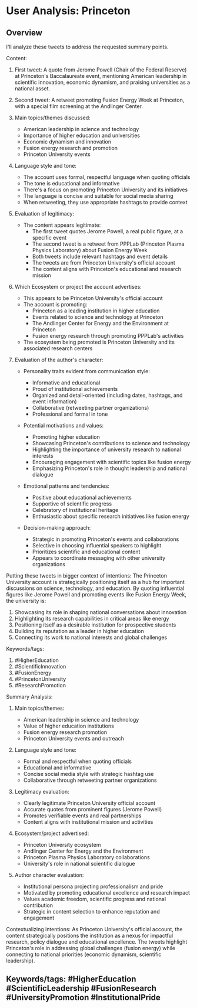 # User Analysis: Princeton

## Overview

<think>
I'll analyze these tweets to address the requested summary points.

Content:
1. First tweet: A quote from Jerome Powell (Chair of the Federal Reserve) at Princeton's Baccalaureate event, mentioning American leadership in scientific innovation, economic dynamism, and praising universities as a national asset.
2. Second tweet: A retweet promoting Fusion Energy Week at Princeton, with a special film screening at the Andlinger Center.

1. Main topics/themes discussed:
   - American leadership in science and technology
   - Importance of higher education and universities
   - Economic dynamism and innovation
   - Fusion energy research and promotion
   - Princeton University events

2. Language style and tone:
   - The account uses formal, respectful language when quoting officials
   - The tone is educational and informative
   - There's a focus on promoting Princeton University and its initiatives
   - The language is concise and suitable for social media sharing
   - When retweeting, they use appropriate hashtags to provide context

3. Evaluation of legitimacy:
   - The content appears legitimate:
     - The first tweet quotes Jerome Powell, a real public figure, at a specific event
     - The second tweet is a retweet from PPPLab (Princeton Plasma Physics Laboratory) about Fusion Energy Week
     - Both tweets include relevant hashtags and event details
     - The tweets are from Princeton University's official account
     - The content aligns with Princeton's educational and research mission

4. Which Ecosystem or project the account advertises:
   - This appears to be Princeton University's official account
   - The account is promoting:
     - Princeton as a leading institution in higher education
     - Events related to science and technology at Princeton
     - The Andlinger Center for Energy and the Environment at Princeton
     - Fusion energy research through promoting PPPLab's activities
   - The ecosystem being promoted is Princeton University and its associated research centers

5. Evaluation of the author's character:
   - Personality traits evident from communication style:
     - Informative and educational
     - Proud of institutional achievements
     - Organized and detail-oriented (including dates, hashtags, and event information)
     - Collaborative (retweeting partner organizations)
     - Professional and formal in tone
   
   - Potential motivations and values:
     - Promoting higher education
     - Showcasing Princeton's contributions to science and technology
     - Highlighting the importance of university research to national interests
     - Encouraging engagement with scientific topics like fusion energy
     - Emphasizing Princeton's role in thought leadership and national dialogue
   
   - Emotional patterns and tendencies:
     - Positive about educational achievements
     - Supportive of scientific progress
     - Celebratory of institutional heritage
     - Enthusiastic about specific research initiatives like fusion energy
   
   - Decision-making approach:
     - Strategic in promoting Princeton's events and collaborations
     - Selective in choosing influential speakers to highlight
     - Prioritizes scientific and educational content
     - Appears to coordinate messaging with other university organizations

Putting these tweets in bigger context of intentions:
The Princeton University account is strategically positioning itself as a hub for important discussions on science, technology, and education. By quoting influential figures like Jerome Powell and promoting events like Fusion Energy Week, the university is:
1. Showcasing its role in shaping national conversations about innovation
2. Highlighting its research capabilities in critical areas like energy
3. Positioning itself as a desirable institution for prospective students
4. Building its reputation as a leader in higher education
5. Connecting its work to national interests and global challenges

Keywords/tags:
1. #HigherEducation
2. #ScientificInnovation 
3. #FusionEnergy
4. #PrincetonUniversity
5. #ResearchPromotion
</think>

Summary Analysis:

1. Main topics/themes:
   - American leadership in science and technology
   - Value of higher education institutions
   - Fusion energy research promotion
   - Princeton University events and outreach

2. Language style and tone:
   - Formal and respectful when quoting officials
   - Educational and informative
   - Concise social media style with strategic hashtag use
   - Collaborative through retweeting partner organizations

3. Legitimacy evaluation:
   - Clearly legitimate Princeton University official account
   - Accurate quotes from prominent figures (Jerome Powell)
   - Promotes verifiable events and real partnerships
   - Content aligns with institutional mission and activities

4. Ecosystem/project advertised:
   - Princeton University ecosystem
   - Andlinger Center for Energy and the Environment
   - Princeton Plasma Physics Laboratory collaborations
   - University's role in national scientific dialogue

5. Author character evaluation:
   - Institutional persona projecting professionalism and pride
   - Motivated by promoting educational excellence and research impact
   - Values academic freedom, scientific progress and national contribution
   - Strategic in content selection to enhance reputation and engagement

Contextualizing intentions:
As Princeton University's official account, the content strategically positions the institution as a nexus for impactful research, policy dialogue and educational excellence. The tweets highlight Princeton's role in addressing global challenges (fusion energy) while connecting to national priorities (economic dynamism, scientific leadership).

Keywords/tags: 
#HigherEducation #ScientificLeadership #FusionResearch #UniversityPromotion #InstitutionalPride
---
